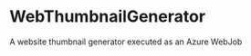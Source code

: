 WebThumbnailGenerator
=====================

A website thumbnail generator executed as an Azure WebJob

